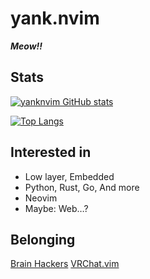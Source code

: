# yank.nvim
***Meow!!***

## Stats
[![yanknvim GitHub stats](https://github-readme-stats.vercel.app/api?username=yanknvim&theme=dark)](https://github.com/anuraghazra/github-readme-stats)

[![Top Langs](https://github-readme-stats.vercel.app/api/top-langs/?username=yanknvim&theme=dark)](https://github.com/anuraghazra/github-readme-stats)

## Interested in
- Low layer, Embedded
- Python, Rust, Go, And more
- Neovim
- Maybe: Web…?

## Belonging
[Brain Hackers](https://github.com/brain-hackers)
[VRChat.vim](https://github.com/vrchat-vim)
<!--
**yanknvim/yanknvim** is a ✨ _special_ ✨ repository because its `README.md` (this file) appears on your GitHub profile.

Here are some ideas to get you started:

- 🔭 I’m currently working on ...
- 🌱 I’m currently learning ...
- 👯 I’m looking to collaborate on ...
- 🤔 I’m looking for help with ...
- 💬 Ask me about ...
- 📫 How to reach me: ...
- 😄 Pronouns: ...
- ⚡ Fun fact: ...
-->
